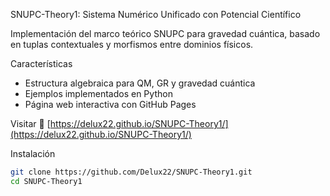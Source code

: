 SNUPC-Theory1: Sistema Numérico Unificado con Potencial Científico


Implementación del marco teórico SNUPC para gravedad cuántica, basado en tuplas contextuales y morfismos entre dominios físicos.

Características
- Estructura algebraica para QM, GR y gravedad cuántica
- Ejemplos implementados en Python
- Página web interactiva con GitHub Pages

Visitar
🔗 [https://delux22.github.io/SNUPC-Theory1/](https://delux22.github.io/SNUPC-Theory1/)

Instalación
```bash
git clone https://github.com/Delux22/SNUPC-Theory1.git
cd SNUPC-Theory1
